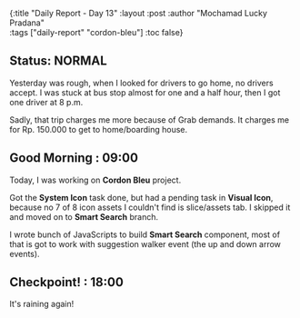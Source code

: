 {:title "Daily Report - Day 13"
 :layout :post
 :author "Mochamad Lucky Pradana"   
 :tags  ["daily-report" "cordon-bleu"]
 :toc false}  

## **Status: NORMAL**

Yesterday was rough, when I looked for drivers to go home, no drivers accept.
I was stuck at bus stop almost for one and a half hour, then I got one driver at 8 p.m.

Sadly, that trip charges me more because of Grab demands. It charges me for Rp. 150.000 to get to home/boarding house.  

## **Good Morning : 09:00**
Today, I was working on **Cordon Bleu** project. 

Got the **System Icon** task done, but had a pending task in **Visual Icon**, because no 7 of 8 icon assets I couldn't find is slice/assets tab.
I skipped it and moved on to **Smart Search** branch.

I wrote bunch of JavaScripts to build **Smart Search** component, most of that is got to work with suggestion walker event (the up and down arrow events).
 
## **Checkpoint! : 18:00**
It's raining again!
